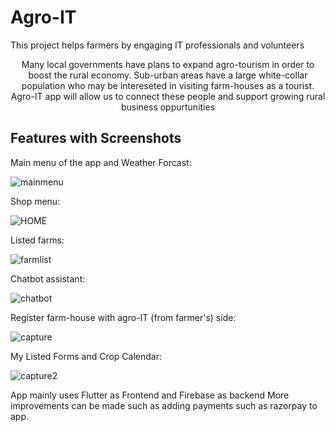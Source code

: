 # Agro-IT

This project helps farmers by engaging IT professionals and volunteers
<p><center>
Many local governments have plans to expand agro-tourism in order to boost the rural economy.
Sub-urban areas have a large white-collar population who may be intereseted in visiting farm-houses as a tourist. 
Agro-IT app will allow us to connect these people and support growing rural business oppurtunities
</center></p> 

## Features with Screenshots

Main menu of the app and Weather Forcast: <br>

![mainmenu](/samples/mainmenu.PNG)<br>

Shop menu: <br>

![HOME](/samples/homepage.PNG)<br>

Listed farms: <br>

![farmlist](/samples/farmlist.PNG)<br>

Chatbot assistant: <br>

![chatbot](/samples/chatbot.PNG)<br>

Register farm-house with agro-IT (from farmer's) side: <br>

![capture](/samples/Capture.PNG)<br>

My Listed Forms and Crop Calendar: <br>

![capture2](/samples/Capture2.PNG)<br>


App mainly uses Flutter as Frontend and Firebase as backend
More improvements can be made such as adding payments such as razorpay to app.
